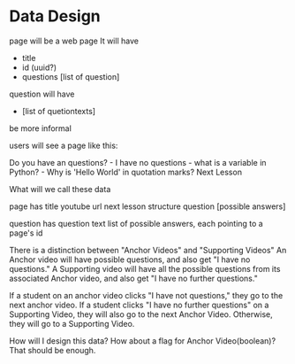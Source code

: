 # Data Design

page will be a web page
It will have
- title
- id (uuid?)
- questions [list of question]


question will have
- [list of quetiontexts]

be more informal

users will see a page like this:

<lesson title>
<embedded youtube video>
Do you have an questions?
- I have no questions
- what is a variable in Python?
- Why is 'Hello World' in quotation marks?
Next Lesson

What will we call these data

page has
title
youtube url
next lesson structure
question
[possible answers]

question has
question text
list of possible answers, each pointing to a page's id


There is a distinction between "Anchor Videos" and "Supporting Videos"
An Anchor video will have possible questions, and also get "I have no questions."
A Supporting video will have all the possible questions from its associated Anchor video, and also get "I have no further questions."

If a student on an anchor video clicks "I have not questions," they go to the next anchor video. If a student clicks "I have no further questions" on a Supporting Video, they will also go to the next Anchor Video. Otherwise, they will go to a Supporting Video.

How will I design this data?
How about a flag for Anchor Video(boolean)?
That should be enough.